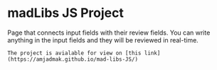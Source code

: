 # madLibs JS Project
Page that connects input fields with their review fields.
You can write anything in the input fields and they will be reviewed in real-time.
```
The project is avialable for view on [this link] (https://amjadmak.github.io/mad-libs-JS/)
```
